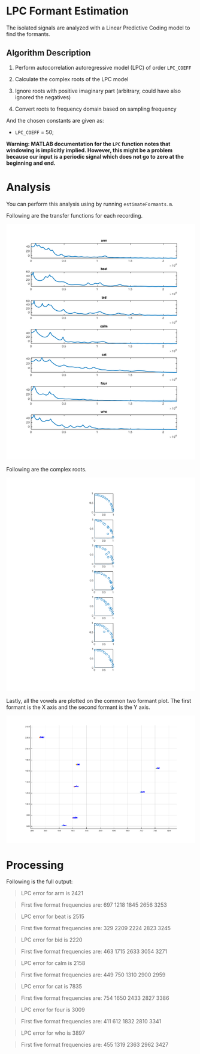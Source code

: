 LPC Formant Estimation
======================

The isolated signals are analyzed with a Linear Predictive Coding model to find
the formants.

Algorithm Description
---------------------

1.  Perform autocorrelation autoregressive model (LPC) of order `LPC_COEFF`

2.  Calculate the complex roots of the LPC model

3.  Ignore roots with positive imaginary part (arbitrary, could have also
    ignored the negatives)

4.  Convert roots to frequency domain based on sampling frequency

And the chosen constants are given as:

-   `LPC_COEFF` = 50;

**Warning: MATLAB documentation for the **`LPC`** function notes that windowing
is implicitly implied. However, this might be a problem because our input is a
periodic signal which does not go to zero at the beginning and end.**

Analysis
========

You can perform this analysis using by running `estimateFormants.m`.

Following are the transfer functions for each recording.

![](<transferFunctions.png>)

Following are the complex roots.

![](<poles.png>)

Lastly, all the vowels are plotted on the common two formant plot. The first
formant is the X axis and the second formant is the Y axis.

![](<formantPlots.png>)

Processing
==========

Following is the full output:

>   LPC error for arm is 2421

>   First five format frequencies are: 697 1218 1845 2656 3253

>   LPC error for beat is 2515

>   First five format frequencies are: 329 2209 2224 2823 3245

>   LPC error for bid is 2220

>   First five format frequencies are: 463 1715 2633 3054 3271

>   LPC error for calm is 2158

>   First five format frequencies are: 449 750 1310 2900 2959

>   LPC error for cat is 7835

>   First five format frequencies are: 754 1650 2433 2827 3386

>   LPC error for four is 3009

>   First five format frequencies are: 411 612 1832 2810 3341

>   LPC error for who is 3897

>   First five format frequencies are: 455 1319 2363 2962 3427
